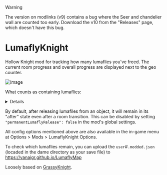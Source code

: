 > [!WARNING]
> The version on modlinks (v9) contains a bug where the Seer and chandelier wall are counted too early.
> Download the v10 from the "Releases" page, which doesn't have this bug.

# LumaflyKnight

Hollow Knight mod for tracking how many lumaflies you've freed. The current room progress and overall progress are displayed next to the geo counter.

![image](https://github.com/user-attachments/assets/0066f7fc-a0e9-40d9-a3bf-371471221768)

What counts as containing lumaflies:

<details>

- Poles, lamps, etc.
- Husk miners (including Myla).
- Crystallised husks (if `countZombieBeamMiners` is set).
- Empty Junk Pit chest.
- Watcher Knights chandelier (if `countChandelier` is set).
- The lamp on a breakable wall before Watcher Knights chandelier (if `countChandelier` is set).
- Ascending the Seer (if `countSeerAssension` is set).

Crystallised husks, the Watcher Knights chandelier and wall contain but don't release lumaflies.
By default, the mod counts them and adds lumafly release animations. If you want to disable animations
set `spawnLumaflies` to false. If you don't want to count husks etc., set their flag to false.

</details>

By default, after releasing lumafiles from an object, it will remain in its "after" state even after a room transition.
This can be disabled by setting `"permanentLumaflyRelease": false` in the mod's global settings.

All config options mentioned above are also available in the in-game menu at Options > Mods > LumaflyKnight Options.

To check which lumaflies remain, you can upload the `user`#`.modded.json` (locaded in the dame directory as your save file) to https://vanaigr.github.io/LumaflyMap

Loosely based on [GrassyKnight](https://github.com/itsjohncs/GrassyKnight).

